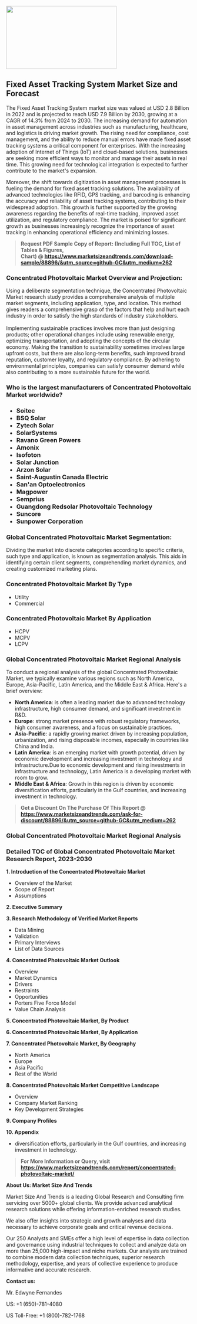 <p><img class="alignnone size-medium wp-image-20088" src="https://ffe5etoiles.com/wp-content/uploads/2024/12/MST1-300x171.png" alt="" width="300" height="171" /></p><h2>Fixed Asset Tracking System Market Size and Forecast</h2><p>The Fixed Asset Tracking System market size was valued at USD 2.8 Billion in 2022 and is projected to reach USD 7.9 Billion by 2030, growing at a CAGR of 14.3% from 2024 to 2030. The increasing demand for automation in asset management across industries such as manufacturing, healthcare, and logistics is driving market growth. The rising need for compliance, cost management, and the ability to reduce manual errors have made fixed asset tracking systems a critical component for enterprises. With the increasing adoption of Internet of Things (IoT) and cloud-based solutions, businesses are seeking more efficient ways to monitor and manage their assets in real time. This growing need for technological integration is expected to further contribute to the market's expansion.</p><p>Moreover, the shift towards digitization in asset management processes is fueling the demand for fixed asset tracking solutions. The availability of advanced technologies like RFID, GPS tracking, and barcoding is enhancing the accuracy and reliability of asset tracking systems, contributing to their widespread adoption. This growth is further supported by the growing awareness regarding the benefits of real-time tracking, improved asset utilization, and regulatory compliance. The market is poised for significant growth as businesses increasingly recognize the importance of asset tracking in enhancing operational efficiency and minimizing losses.</p></p><blockquote id="" class=""><strong>Request PDF Sample Copy of Report: (Including Full TOC, List of Tables &amp; Figures, Chart)&nbsp;@&nbsp;<strong><a href="https://www.marketsizeandtrends.com/download-sample/88896/&utm_source=github-GC&utm_medium=262" target="_blank">https://www.marketsizeandtrends.com/download-sample/88896/&utm_source=github-GC&utm_medium=262</a></strong></strong></blockquote><h3 id="" class="">Concentrated Photovoltaic Market&nbsp;Overview and Projection:</h3><p id="" class="">Using a deliberate segmentation technique, the Concentrated Photovoltaic Market research study provides a comprehensive analysis of multiple market segments, including application, type, and location. This method gives readers a comprehensive grasp of the factors that help and hurt each industry in order to satisfy the high standards of industry stakeholders. <br /> <br />Implementing sustainable practices involves more than just designing products; other operational changes include using renewable energy, optimizing transportation, and adopting the concepts of the circular economy. Making the transition to sustainability sometimes involves large upfront costs, but there are also long-term benefits, such improved brand reputation, customer loyalty, and regulatory compliance. By adhering to environmental principles, companies can satisfy consumer demand while also contributing to a more sustainable future for the world.</p><h3 id="" class="">Who is the largest manufacturers of&nbsp;Concentrated Photovoltaic Market worldwide?</h3><h3 class=""><p><ul><li>Soitec </li><li> BSQ Solar </li><li> Zytech Solar </li><li> SolarSystems </li><li> Ravano Green Powers </li><li> Amonix </li><li> Isofoton </li><li> Solar Junction </li><li> Arzon Solar </li><li> Saint-Augustin Canada Electric </li><li> San'an Optoelectronics </li><li> Magpower </li><li> Semprius </li><li> Guangdong Redsolar Photovoltaic Technology </li><li> Suncore </li><li> Sunpower Corporation</li></ul></p></h3><h3 id="" class="">Global&nbsp;Concentrated Photovoltaic Market Segmentation:</h3><p id="" class="">Dividing the market into discrete categories according to specific criteria, such type and application, is known as segmentation analysis. This aids in identifying certain client segments, comprehending market dynamics, and creating customized marketing plans.</p><h3 id="" class="">Concentrated Photovoltaic Market&nbsp;By Type</h3><p><p><ul><li>Utility</li><li> Commercial</p></li></ul></p></p><h3 id="" class="">Concentrated Photovoltaic Market&nbsp;By Application</h3><p class=""><p><ul><li>HCPV</li><li> MCPV</li><li> LCPV</li></ul></p></p><h3 id="" class="">Global Concentrated Photovoltaic Market Regional Analysis</h3><p id="" class="">To conduct a regional analysis of the global Concentrated Photovoltaic Market, we typically examine various regions such as North America, Europe, Asia-Pacific, Latin America, and the Middle East &amp; Africa. Here's a brief overview:</p><ul><li><strong>North America</strong>: is often a leading market due to advanced technology infrastructure, high consumer demand, and significant investment in R&amp;D.</li><li><strong>Europe</strong>: strong market presence with robust regulatory frameworks, high consumer awareness, and a focus on sustainable practices.</li><li><strong>Asia-Pacific</strong>: a rapidly growing market driven by increasing population, urbanization, and rising disposable incomes, especially in countries like China and India.</li><li><strong>Latin America</strong>: is an emerging market with growth potential, driven by economic development and increasing investment in technology and infrastructure.Due to economic development and rising investments in infrastructure and technology, Latin America is a developing market with room to grow.</li><li><strong>Middle East &amp; Africa</strong>: Growth in this region is driven by economic diversification efforts, particularly in the Gulf countries, and increasing investment in technology.</li></ul><blockquote id="" class=""><strong>Get a Discount On The Purchase Of This Report @ <strong><a href="https://www.marketsizeandtrends.com/ask-for-discount/88896/&utm_source=github-GC&utm_medium=262" target="_blank">https://www.marketsizeandtrends.com/ask-for-discount/88896/&utm_source=github-GC&utm_medium=262</a></strong></strong></blockquote><h3 id="" class="">Global Concentrated Photovoltaic Market Regional Analysis</h3><h3 id="" class="">Detailed TOC of Global Concentrated Photovoltaic Market Research Report, 2023-2030</h3><p id="" class=""><strong>1. Introduction of the Concentrated Photovoltaic Market</strong></p><ul><li>Overview of the Market</li><li>Scope of Report</li><li>Assumptions</li></ul><p id="" class=""><strong>2. Executive Summary</strong></p><p id="" class=""><strong>3. Research Methodology of Verified Market Reports</strong></p><ul><li>Data Mining</li><li>Validation</li><li>Primary Interviews</li><li>List of Data Sources</li></ul><p id="" class=""><strong>4. Concentrated Photovoltaic Market Outlook</strong></p><ul><li>Overview</li><li>Market Dynamics</li><li>Drivers</li><li>Restraints</li><li>Opportunities</li><li>Porters Five Force Model</li><li>Value Chain Analysis</li></ul><p id="" class=""><strong>5. Concentrated Photovoltaic Market, By Product</strong></p><p id="" class=""><strong>6. Concentrated Photovoltaic Market, By Application</strong></p><p id="" class=""><strong>7. Concentrated Photovoltaic Market, By Geography</strong></p><ul><li>North America</li><li>Europe</li><li>Asia Pacific</li><li>Rest of the World</li></ul><p id="" class=""><strong>8. Concentrated Photovoltaic Market Competitive Landscape</strong></p><ul><li>Overview</li><li>Company Market Ranking</li><li>Key Development Strategies</li></ul><p id="" class=""><strong>9. Company Profiles</strong></p><p id="" class=""><strong>10. Appendix</strong></p><ul><li>diversification efforts, particularly in the Gulf countries, and increasing investment in technology.</li></ul><blockquote id="" class=""><strong>For More Information or Query, visit <strong><strong><a href="https://www.marketsizeandtrends.com/report/concentrated-photovoltaic-market/" target="_blank">https://www.marketsizeandtrends.com/report/concentrated-photovoltaic-market/</a></strong></strong></strong></blockquote><p id="" class=""><strong>About Us: Market Size And Trends</strong></p><p id="" class="">Market Size And Trends is a leading Global Research and Consulting firm servicing over 5000+ global clients. We provide advanced analytical research solutions while offering information-enriched research studies.</p><p id="" class="">We also offer insights into strategic and growth analyses and data necessary to achieve corporate goals and critical revenue decisions.</p><p id="" class="">Our 250 Analysts and SMEs offer a high level of expertise in data collection and governance using industrial techniques to collect and analyze data on more than 25,000 high-impact and niche markets. Our analysts are trained to combine modern data collection techniques, superior research methodology, expertise, and years of collective experience to produce informative and accurate research.</p><p id="" class=""><strong>Contact us:</strong></p><p id="" class="">Mr. Edwyne Fernandes</p><p id="" class="">US: +1 (650)-781-4080</p><p id="" class="">US Toll-Free: +1 (800)-782-1768</p>
